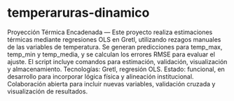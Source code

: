# temperaruras-dinamico
 Proyección Térmica Encadenada — Este proyecto realiza estimaciones térmicas mediante regresiones OLS en Gretl, utilizando rezagos manuales de las variables de temperatura. Se generan predicciones para temp_max, temp_min y temp_media, y se calculan los errores RMSE para evaluar el ajuste. El script incluye comandos para estimación, validación, visualización y almacenamiento. Tecnologías: Gretl, regresión OLS. Estado: funcional, en desarrollo para incorporar lógica física y alineación institucional. Colaboración abierta para incluir nuevas variables, validación cruzada y visualización de resultados.
